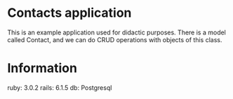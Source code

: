 # Contacts application

This is an example application used for didactic purposes. There is a model called Contact, and we can do CRUD operations with objects of this class.

# Information

ruby: 3.0.2
rails: 6.1.5
db: Postgresql